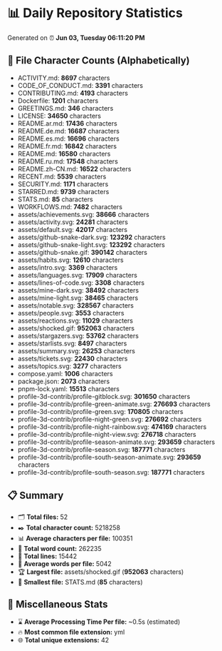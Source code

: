 # 📊 Daily Repository Statistics
Generated on ⏰ **Jun 03, Tuesday 06:11:20 PM**

## 📂 File Character Counts (Alphabetically)
- ACTIVITY.md: **8697** characters
- CODE_OF_CONDUCT.md: **3391** characters
- CONTRIBUTING.md: **4193** characters
- Dockerfile: **1201** characters
- GREETINGS.md: **346** characters
- LICENSE: **34650** characters
- README.ar.md: **17436** characters
- README.de.md: **16687** characters
- README.es.md: **16696** characters
- README.fr.md: **16842** characters
- README.md: **16580** characters
- README.ru.md: **17548** characters
- README.zh-CN.md: **16522** characters
- RECENT.md: **5539** characters
- SECURITY.md: **1171** characters
- STARRED.md: **9739** characters
- STATS.md: **85** characters
- WORKFLOWS.md: **7482** characters
- assets/achievements.svg: **38666** characters
- assets/activity.svg: **24281** characters
- assets/default.svg: **42017** characters
- assets/github-snake-dark.svg: **123292** characters
- assets/github-snake-light.svg: **123292** characters
- assets/github-snake.gif: **390142** characters
- assets/habits.svg: **12610** characters
- assets/intro.svg: **3369** characters
- assets/languages.svg: **17909** characters
- assets/lines-of-code.svg: **3308** characters
- assets/mine-dark.svg: **38492** characters
- assets/mine-light.svg: **38465** characters
- assets/notable.svg: **328567** characters
- assets/people.svg: **3553** characters
- assets/reactions.svg: **11029** characters
- assets/shocked.gif: **952063** characters
- assets/stargazers.svg: **53762** characters
- assets/starlists.svg: **8497** characters
- assets/summary.svg: **26253** characters
- assets/tickets.svg: **22430** characters
- assets/topics.svg: **3277** characters
- compose.yaml: **1006** characters
- package.json: **2073** characters
- pnpm-lock.yaml: **15513** characters
- profile-3d-contrib/profile-gitblock.svg: **301650** characters
- profile-3d-contrib/profile-green-animate.svg: **276693** characters
- profile-3d-contrib/profile-green.svg: **170805** characters
- profile-3d-contrib/profile-night-green.svg: **276692** characters
- profile-3d-contrib/profile-night-rainbow.svg: **474169** characters
- profile-3d-contrib/profile-night-view.svg: **276718** characters
- profile-3d-contrib/profile-season-animate.svg: **293659** characters
- profile-3d-contrib/profile-season.svg: **187771** characters
- profile-3d-contrib/profile-south-season-animate.svg: **293659** characters
- profile-3d-contrib/profile-south-season.svg: **187771** characters

## 📋 Summary
- 🗂️ **Total files:** 52
- ✒️ **Total character count:** 5218258
- 📊 **Average characters per file:** 100351
- 📝 **Total word count:** 262235
- 🧾 **Total lines:** 15442
- 📐 **Average words per file:** 5042
- 🏆 **Largest file:** assets/shocked.gif (**952063** characters)
- 🥉 **Smallest file:** STATS.md (**85** characters)

## 🌟 Miscellaneous Stats
- ⌛ **Average Processing Time Per file:** ~0.5s (estimated)
- 🔥 **Most common file extension:** yml
- 🌐 **Total unique extensions:** 42
